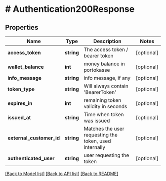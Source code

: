 # # Authentication200Response

## Properties

Name | Type | Description | Notes
------------ | ------------- | ------------- | -------------
**access_token** | **string** | The access token / bearer token | [optional]
**wallet_balance** | **int** | money balance in portokasse | [optional]
**info_message** | **string** | info message, if any | [optional]
**token_type** | **string** | Will always contain &#39;BearerToken&#39; | [optional]
**expires_in** | **int** | remaining token validity in seconds | [optional]
**issued_at** | **string** | Time when token was issued | [optional]
**external_customer_id** | **string** | Matches the user requesting the token, used internally | [optional]
**authenticated_user** | **string** | user requesting the token | [optional]

[[Back to Model list]](../../README.md#models) [[Back to API list]](../../README.md#endpoints) [[Back to README]](../../README.md)
